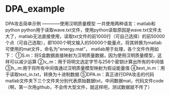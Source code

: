 # DPA_example
DPA攻击简单示例 ————使用汉明质量模型
一共使用两种语言：matlab和python
python用于读取wave.txt文件，使用python读取原因是wave.txt文件太大了，matlab无法直接使用，读取txt文件的前1000行（可自己选择）的前50000个点（可自己选取），即1000个明文输入的50000个能量点，将其转换为matlab可使用的mat文件，命名为"energy.mat”，
matlab用于处理，各个文件作用如下：
①S.m：将S盒数据直接映射为汉明质量数据，因为使用汉明质量模型，这样可以减少运算
②v_.m：用于将明文选定字节与256个密钥计算出所有的中间值
③h_.m:用于将所有中间值通过汉明质量模型映射为假设能量值
④text_in.m：用于读取text_in.txt，转换为十进制数据
⑤DPA.m：真正进行DPA攻击的代码
matlab文件夹下三个文件夹分别代表原始数据txt，中间数据mat，代码文件code（啊，第一次用github，不会传大型文件，就这样吧，测试数据就不传了）
